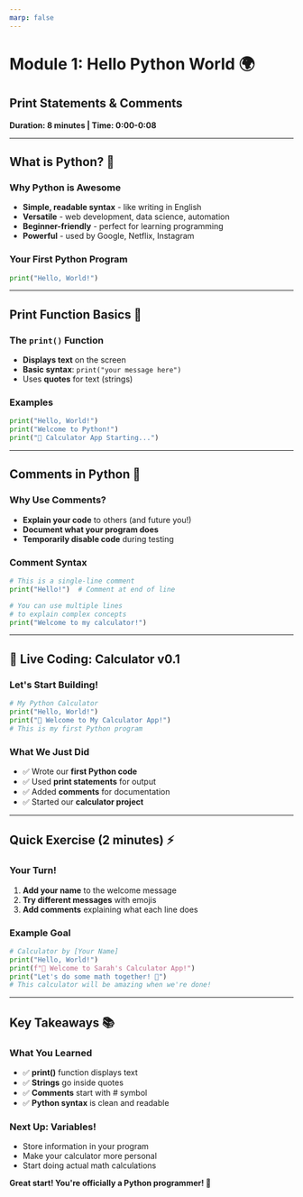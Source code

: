 ```yaml
---
marp: false
---
```


# Module 1: Hello Python World 🌍

## Print Statements & Comments

**Duration: 8 minutes | Time: 0:00-0:08**

---

## What is Python? 🐍

### Why Python is Awesome

- **Simple, readable syntax** - like writing in English
- **Versatile** - web development, data science, automation
- **Beginner-friendly** - perfect for learning programming
- **Powerful** - used by Google, Netflix, Instagram

### Your First Python Program

```python
print("Hello, World!")
```

---

## Print Function Basics 📝

### The `print()` Function

- **Displays text** on the screen
- **Basic syntax**: `print("your message here")`
- Uses **quotes** for text (strings)

### Examples

```python
print("Hello, World!")
print("Welcome to Python!")
print("🧮 Calculator App Starting...")
```

---

## Comments in Python 💬

### Why Use Comments?

- **Explain your code** to others (and future you!)
- **Document what your program does**
- **Temporarily disable code** during testing

### Comment Syntax

```python
# This is a single-line comment
print("Hello!")  # Comment at end of line

# You can use multiple lines
# to explain complex concepts
print("Welcome to my calculator!")
```

---

## 🔨 Live Coding: Calculator v0.1

### Let's Start Building!

```python
# My Python Calculator
print("Hello, World!")
print("🧮 Welcome to My Calculator App!")
# This is my first Python program
```

### What We Just Did

- ✅ Wrote our **first Python code**
- ✅ Used **print statements** for output
- ✅ Added **comments** for documentation
- ✅ Started our **calculator project**

---

## Quick Exercise (2 minutes) ⚡

### Your Turn!

1. **Add your name** to the welcome message
2. **Try different messages** with emojis
3. **Add comments** explaining what each line does

### Example Goal

```python
# Calculator by [Your Name]
print("Hello, World!")
print(f"🧮 Welcome to Sarah's Calculator App!")
print("Let's do some math together! 🔢")
# This calculator will be amazing when we're done!
```

---

## Key Takeaways 📚

### What You Learned

- ✅ **print()** function displays text
- ✅ **Strings** go inside quotes
- ✅ **Comments** start with # symbol
- ✅ **Python syntax** is clean and readable

### Next Up: Variables!

- Store information in your program
- Make your calculator more personal
- Start doing actual math calculations

**Great start! You're officially a Python programmer! 🎉**
